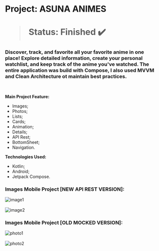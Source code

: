 <h1> Project: ASUNA ANIMES <h1> 

  > Status: Finished ✔️
  
  ### Discover, track, and favorite all your favorite anime in one place! Explore detailed information, create your personal watchlist, and keep track of the anime you've watched. The entire application was build with Compose, I also used MVVM and Clean Architecture ot maintain best practices.


  
  <br>
  
  <strong> Main Project Feature: </strong>
  + Images;
  + Photos;
  + Lists;
  + Cards;
  + Animation;
  + Details;
  + API Rest;
  + BottomSheet;
  + Navigation.
  
  <strong>Technologies Used: </strong>
   + Kotlin;
   + Android;
   + Jetpack Compose.

  ### Images Mobile Project [NEW API REST VERSION]:

  ![image1](https://github.com/user-attachments/assets/467d1571-ea45-4e68-a7fc-1d2220a5ef18)
  <br>
  <br>
  ![image2](https://github.com/user-attachments/assets/5aedd484-4288-4129-9b4c-6bcd61729238)

   ### Images Mobile Project [OLD MOCKED VERSION]:
  
![photo1](https://github.com/gugapadilha/animelist-app/assets/79876042/ffbe60d5-9484-4e47-bb70-7d4402ed38fe)
 <br>
 <br>
![photo2](https://github.com/gugapadilha/animelist-app/assets/79876042/15515bb0-759d-4689-8c2f-6fb5f0e9c76a)
